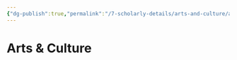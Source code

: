 ```yaml
---
{"dg-publish":true,"permalink":"/7-scholarly-details/arts-and-culture/arts-and-culture/"}
---
```


# Arts & Culture

